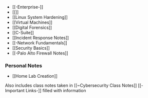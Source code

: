 - [[-Enterprise-]]
- [[]]
- [[Linux System Hardening]]
- [[Virtual Machines]]
- [[Digital Forensics]]
- [[C-Suite]]
- [[Incident Response Notes]]
- [[-Network Fundamentals]]
- [[Security Basics]] 
- [[-Palo Alto Firewall Notes]]
### Personal Notes
- [[Home Lab Creation]]


Also includes class notes taken in [[~Cybersecurity Class Notes]]
[[-Important Links-]] filled with information